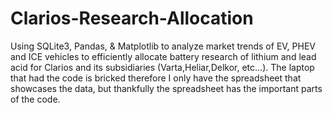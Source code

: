 # Clarios-Research-Allocation
Using SQLite3, Pandas, &amp; Matplotlib to analyze market trends of EV, PHEV and ICE vehicles to efficiently allocate battery research of lithium and lead acid for Clarios and its subsidiaries (Varta,Heliar,Delkor, etc...). The laptop that had the code is bricked therefore I only have the spreadsheet that showcases the data, but thankfully the spreadsheet has the important parts of the code. 
